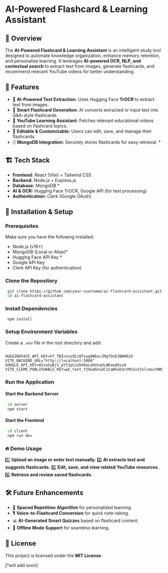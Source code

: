 # AI-Powered Flashcard & Learning Assistant

## 🚀 Overview
The **AI-Powered Flashcard & Learning Assistant** is an intelligent study tool designed to automate knowledge organization, enhance memory retention, and personalize learning. It leverages **AI-powered OCR, NLP, and contextual search** to extract text from images, generate flashcards, and recommend relevant YouTube videos for better understanding.

## 🌟 Features
- 📸 **AI-Powered Text Extraction:** Uses Hugging Face **TrOCR** to extract text from images.
- 🧠 **Smart Flashcard Generation:** AI converts extracted or input text into Q&A-style flashcards.
- 🎥 **YouTube Learning Assistant:** Fetches relevant educational videos based on flashcard topics.
- 📝 **Editable & Customizable:** Users can edit, save, and manage their flashcards.
- 🗄 **MongoDB Integration:** Securely stores flashcards for easy retrieval. *

## 🏗️ Tech Stack
- **Frontend:** React (Vite) + Tailwind CSS
- **Backend:** Node.js + Express.js
- **Database:** MongoDB  *
- **AI & OCR:** Hugging Face TrOCR, Google API (for text processing)
- **Authentication:** Clerk (Google OAuth)

## 📌 Installation & Setup

### Prerequisites
Make sure you have the following installed:
- Node.js (v16+)
- MongoDB (Local or Atlas)* 
- Hugging Face API Key *
- Google API Key
- Clerk API Key (for authentication)

### Clone the Repository
```bash
 git clone https://github.com/your-username/ai-flashcard-assistant.git
 cd ai-flashcard-assistant
```

### Install Dependencies
```bash
 npm install
```

### Setup Environment Variables
Create a `.env` file in the root directory and add:
```env

HUGGINGFACE_API_KEY=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
VITE_BACKEND_URL="http://localhost:5000"
GOOGLE_API_KEY=AIzaSyBjS_pYYJpCu1bk0aLebVnaULWKxwdXszA
VITE_CLERK_PUBLISHABLE_KEY=pk_test_Y29udGVudC1taW5ub3ctMzIuY2xlcmsuYWNjb3VudHMuZGV2JA

```

### Run the Application
#### Start the Backend Server
```bash
 cd server
 npm start
```

#### Start the Frontend
```bash
 cd client
 npm run dev
```

### 🔥 Demo Usage
1️⃣ **Upload an image or enter text manually.**
2️⃣ **AI extracts text and suggests flashcards.**
3️⃣ **Edit, save, and view related YouTube resources.**
4️⃣ **Retrieve and review saved flashcards.**

## 🛠 Future Enhancements
- 🔄 **Spaced Repetition Algorithm** for personalized learning.
- 🎙 **Voice-to-Flashcard Conversion** for quick note-taking.
- 📊 **AI-Generated Smart Quizzes** based on flashcard content.
- 📡 **Offline Mode Support** for seamless learning.

## 📜 License
This project is licensed under the **MIT License**.

[*will add soon]
